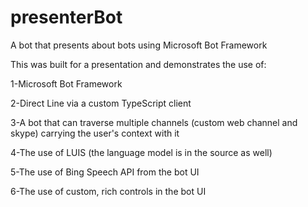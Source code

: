 # presenterBot
A bot that presents about bots using Microsoft Bot Framework

This was built for a presentation and demonstrates the use of:

1-Microsoft Bot Framework

2-Direct Line via a custom TypeScript client

3-A bot that can traverse multiple channels (custom web channel and skype) carrying the user's context with it

4-The use of LUIS (the language model is in the source as well)

5-The use of Bing Speech API from the bot UI

6-The use of custom, rich controls in the bot UI
